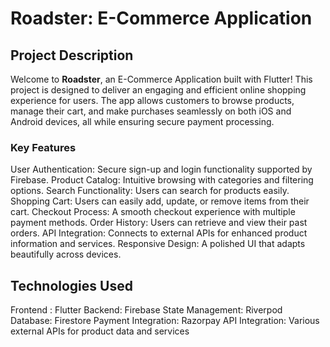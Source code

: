 # Roadster: E-Commerce Application
## Project Description
Welcome to **Roadster**, an E-Commerce Application built with Flutter! This project is designed to deliver an engaging and efficient online shopping experience for users. The app allows customers to browse products, manage their cart, and make purchases seamlessly on both iOS and Android devices, all while ensuring secure payment processing.

### Key Features
User Authentication: Secure sign-up and login functionality supported by Firebase.
Product Catalog: Intuitive browsing with categories and filtering options.
Search Functionality: Users can search for products easily.
Shopping Cart: Users can easily add, update, or remove items from their cart.
Checkout Process: A smooth checkout experience with multiple payment methods.
Order History: Users can retrieve and view their past orders.
API Integration: Connects to external APIs for enhanced product information and services.
Responsive Design: A polished UI that adapts beautifully across devices.

## Technologies Used
Frontend : Flutter
Backend: Firebase
State Management: Riverpod
Database: Firestore
Payment Integration: Razorpay
API Integration: Various external APIs for product data and services
